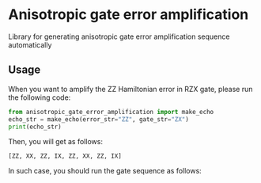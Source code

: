 # Anisotropic gate error amplification
Library for generating anisotropic gate error amplification sequence automatically

## Usage

When you want to amplify the ZZ Hamiltonian error in RZX gate, please run the following code: 
```python
from anisotropic_gate_error_amplification import make_echo
echo_str = make_echo(error_str="ZZ", gate_str="ZX")
print(echo_str)
```
Then, you will get as follows:
```
[ZZ, XX, ZZ, IX, ZZ, XX, ZZ, IX]
```
In such case, you should run the gate sequence as follows:
